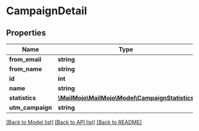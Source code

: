 # CampaignDetail

## Properties
Name | Type | Description | Notes
------------ | ------------- | ------------- | -------------
**from_email** | **string** |  | 
**from_name** | **string** |  | 
**id** | **int** |  | [optional] 
**name** | **string** |  | 
**statistics** | [**\MailMojo\MailMojo\Model\CampaignStatistics**](CampaignStatistics.md) |  | [optional] 
**utm_campaign** | **string** |  | [optional] 

[[Back to Model list]](../README.md#documentation-for-models) [[Back to API list]](../README.md#documentation-for-api-endpoints) [[Back to README]](../README.md)


